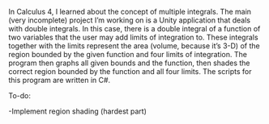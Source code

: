 In Calculus 4, I learned about the concept of multiple integrals. The main (very incomplete) project I’m working on is a Unity application that deals with double integrals. In this case, there is a double integral of a function of two variables that the user may add limits of integration to. These integrals together with the limits represent the area (volume, because it’s 3-D) of the region bounded by the given function and four limits of integration. The program then graphs all given bounds and the function, then shades the correct region bounded by the function and all four limits. The scripts for this program are written in C#.

To-do:

-Implement region shading (hardest part)
